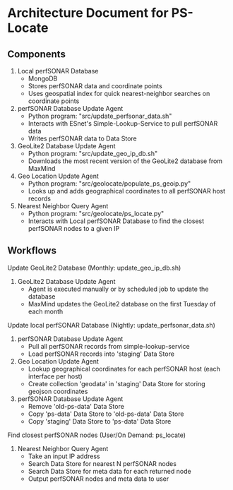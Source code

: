 # Architecture Document for PS-Locate

## Components
1. Local perfSONAR Database 
	* MongoDB
	* Stores perfSONAR data and coordinate points
	* Uses geospatial index for quick nearest-neighbor searches on coordinate points
2. perfSONAR Database Update Agent
	* Python program: "src/update_perfsonar_data.sh"
	* Interacts with ESnet's Simple-Lookup-Service to pull perfSONAR data
	* Writes perfSONAR data to Data Store
3. GeoLite2 Database Update Agent
	* Python program: "src/update_geo_ip_db.sh"
	* Downloads the most recent version of the GeoLite2 database from MaxMind
4. Geo Location Update Agent
	* Python program: "src/geolocate/populate_ps_geoip.py"
	* Looks up and adds geographical coordinates to all perfSONAR host records
5. Nearest Neighbor Query Agent
	* Python program: "src/geolocate/ps_locate.py"
	* Interacts with Local perfSONAR Database to find the closest perfSONAR nodes to a given IP


## Workflows
Update GeoLite2 Database (Monthly: update_geo_ip_db.sh)
  
1. GeoLite2 Database Update Agent
	* Agent is executed manually or by scheduled job to update the database
	* MaxMind updates the GeoLite2 database on the first Tuesday of each month

Update local perfSONAR Database (Nightly: update_perfsonar_data.sh)

1. perfSONAR Database Update Agent
	* Pull all perfSONAR records from simple-lookup-service
	* Load perfSONAR records into 'staging' Data Store
2. Geo Location Update Agent
	* Lookup geographical coordinates for each perfSONAR host (each interface per host)
	* Create collection 'geodata' in 'staging' Data Store for storing geojson coordinates
3. perfSONAR Database Update Agent
	* Remove 'old-ps-data' Data Store
	* Copy 'ps-data' Data Store to 'old-ps-data' Data Store
	* Copy 'staging' Data Store to 'ps-data' Data Store

Find closest perfSONAR nodes (User/On Demand: ps_locate)

1. Nearest Neighbor Query Agent
	* Take an input IP address
	* Search Data Store for nearest N perfSONAR nodes
	* Search Data Store for meta data for each returned node
	* Output perfSONAR nodes and meta data to user

